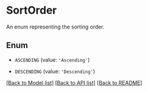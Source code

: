 # SortOrder

An enum representing the sorting order.

## Enum

* `ASCENDING` (value: `'Ascending'`)

* `DESCENDING` (value: `'Descending'`)

[[Back to Model list]](../README.md#documentation-for-models) [[Back to API list]](../README.md#documentation-for-api-endpoints) [[Back to README]](../README.md)


